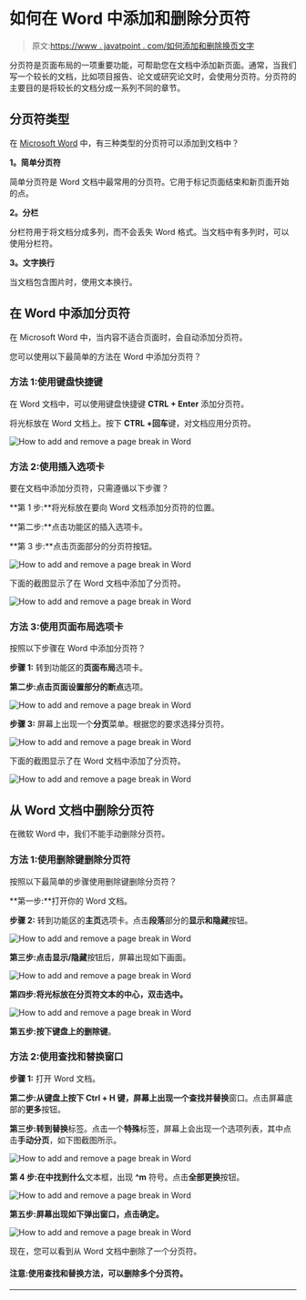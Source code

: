 # 如何在 Word 中添加和删除分页符

> 原文:[https://www . javatpoint . com/如何添加和删除换页文字](https://www.javatpoint.com/how-to-add-and-remove-a-page-break-in-word)

分页符是页面布局的一项重要功能，可帮助您在文档中添加新页面。通常，当我们写一个较长的文档，比如项目报告、论文或研究论文时，会使用分页符。分页符的主要目的是将较长的文档分成一系列不同的章节。

## 分页符类型

在 [Microsoft Word](https://www.javatpoint.com/ms-word-tutorial) 中，有三种类型的分页符可以添加到文档中？

**1。简单分页符**

简单分页符是 Word 文档中最常用的分页符。它用于标记页面结束和新页面开始的点。

**2。分栏**

分栏符用于将文档分成多列，而不会丢失 Word 格式。当文档中有多列时，可以使用分栏符。

**3。文字换行**

当文档包含图片时，使用文本换行。

## 在 Word 中添加分页符

在 Microsoft Word 中，当内容不适合页面时，会自动添加分页符。

您可以使用以下最简单的方法在 Word 中添加分页符？

### 方法 1:使用键盘快捷键

在 Word 文档中，可以使用键盘快捷键 **CTRL + Enter** 添加分页符。

将光标放在 Word 文档上。按下 **CTRL +回车**键，对文档应用分页符。

![How to add and remove a page break in Word](img/6c11b0e5244f960046c343f34c187f89.png)

### 方法 2:使用插入选项卡

要在文档中添加分页符，只需遵循以下步骤？

**第 1 步:**将光标放在要向 Word 文档添加分页符的位置。

**第二步:**点击功能区的插入选项卡。

**第 3 步:**点击页面部分的分页符按钮。

![How to add and remove a page break in Word](img/8adaca0fee1ebbabafa92f502a8cd316.png)

下面的截图显示了在 Word 文档中添加了分页符。

![How to add and remove a page break in Word](img/9b3b6d21843aec532db0de20f4a8fd97.png)

### 方法 3:使用页面布局选项卡

按照以下步骤在 Word 中添加分页符？

**步骤 1:** 转到功能区的**页面布局**选项卡。

**第二步:**点击页面设置部分的**断点**选项。

![How to add and remove a page break in Word](img/9936a9bc29f3e878aa50bcdf37c60941.png)

**步骤 3:** 屏幕上出现一个**分页**菜单。根据您的要求选择分页符。

![How to add and remove a page break in Word](img/a91e05416eaa621edf2881c95a828c64.png)

下面的截图显示了在 Word 文档中添加了分页符。

![How to add and remove a page break in Word](img/9f06e95c1d3fc78e4835465df1097e92.png)

## 从 Word 文档中删除分页符

在微软 Word 中，我们不能手动删除分页符。

### 方法 1:使用删除键删除分页符

按照以下最简单的步骤使用删除键删除分页符？

**第一步:**打开你的 Word 文档。

**步骤 2:** 转到功能区的**主页**选项卡。点击**段落**部分的**显示和隐藏**按钮。

![How to add and remove a page break in Word](img/fb8024d248843ac059fcb95fa5f9937c.png)

**第三步:**点击**显示/隐藏**按钮后，屏幕出现如下画面。

![How to add and remove a page break in Word](img/b6a81fcb55fea05dea5b50d431d020cd.png)

**第四步:**将光标放在分页符文本的**中心，双击选中。**

![How to add and remove a page break in Word](img/70f98edd581b048865e2d27c60af15a2.png)

**第五步:**按下键盘上的**删除键**。

### 方法 2:使用查找和替换窗口

**步骤 1:** 打开 Word 文档。

**第二步:**从键盘上按下 **Ctrl + H** 键，屏幕上出现一个**查找并替换**窗口。点击屏幕底部的**更多**按钮。

**第三步:**转到**替换**标签。点击一个**特殊**标签，屏幕上会出现一个选项列表，其中点击**手动分页**，如下图截图所示。

![How to add and remove a page break in Word](img/29d35cf31d02f7031766c31f7efce27b.png)

**第 4 步:**在**中找到什么**文本框，出现 **^m** 符号。点击**全部更换**按钮。

![How to add and remove a page break in Word](img/ea3d81db3e2acdcc8c2500becc4a61cb.png)

**第五步:**屏幕出现如下弹出窗口，点击**确定。**

![How to add and remove a page break in Word](img/e48c1c378d6880f722ec27cd3db6f373.png)

现在，您可以看到从 Word 文档中删除了一个分页符。

#### 注意:使用查找和替换方法，可以删除多个分页符。

* * *
